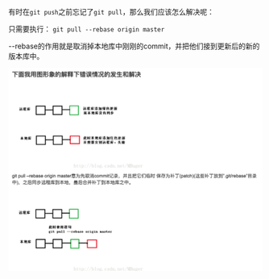 有时在`git push`之前忘记了`git pull`，那么我们应该怎么解决呢：

只需要执行：
`git pull --rebase origin master`

--rebase的作用就是取消掉本地库中刚刚的commit，并把他们接到更新后的新的版本库中。

![](../figure/99.png)